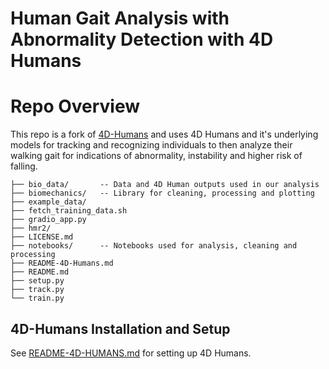 # Human Gait Analysis with Abnormality Detection with 4D Humans

# Repo Overview

This repo is a fork of [4D-Humans](https://github.com/shubham-goel/4D-Humans) and uses 4D Humans and it's underlying models for tracking and recognizing individuals to then analyze their walking gait for indications of abnormality, instability and higher risk of falling.

```
├── bio_data/       -- Data and 4D Human outputs used in our analysis 
├── biomechanics/   -- Library for cleaning, processing and plotting
├── example_data/
├── fetch_training_data.sh
├── gradio_app.py
├── hmr2/
├── LICENSE.md
├── notebooks/      -- Notebooks used for analysis, cleaning and processing
├── README-4D-Humans.md
├── README.md
├── setup.py
├── track.py
└── train.py
```

## 4D-Humans Installation and Setup
See [README-4D-HUMANS.md](README-4D-Humans.md) for setting up 4D Humans.